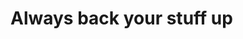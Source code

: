 # Always back your stuff up
<!---
TreadedAzureMeasures/TreadedAzureMeasures is a ✨ special ✨ repository because its `README.md` (this file) appears on your GitHub profile.
You can click the Preview link to take a look at your changes.
--->
